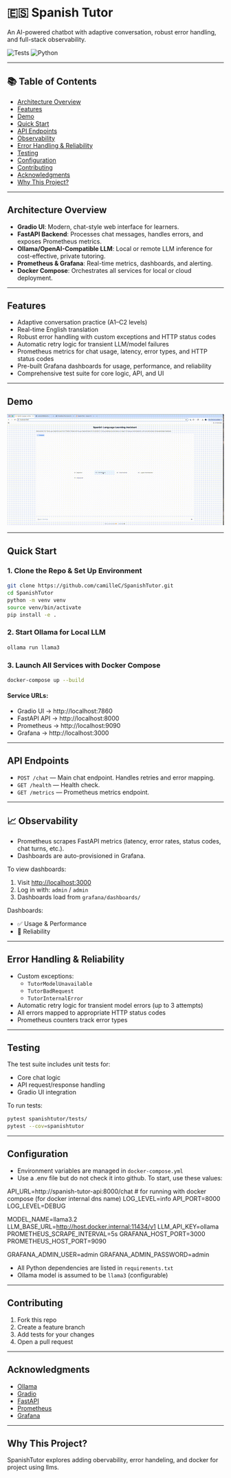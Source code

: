 # 🇪🇸 Spanish Tutor

An AI-powered chatbot with adaptive conversation, robust error handling, and full-stack observability.

![Tests](https://img.shields.io/badge/tests-passing-brightgreen)
![Python](https://img.shields.io/badge/python-3.10%2B-blue)

---

## 📚 Table of Contents
- [Architecture Overview](#architecture-overview)
- [Features](#features)
- [Demo](#demo)
- [Quick Start](#quick-start)
- [API Endpoints](#api-endpoints)
- [Observability](#observability)
- [Error Handling & Reliability](#error-handling--reliability)
- [Testing](#testing)
- [Configuration](#configuration)
- [Contributing](#contributing)
- [Acknowledgments](#acknowledgments)
- [Why This Project?](#why-this-project)

---

## Architecture Overview

- **Gradio UI**: Modern, chat-style web interface for learners.
- **FastAPI Backend**: Processes chat messages, handles errors, and exposes Prometheus metrics.
- **Ollama/OpenAI-Compatible LLM**: Local or remote LLM inference for cost-effective, private tutoring.
- **Prometheus & Grafana**: Real-time metrics, dashboards, and alerting.
- **Docker Compose**: Orchestrates all services for local or cloud deployment.

---

## Features

- Adaptive conversation practice (A1–C2 levels)
- Real-time English translation
- Robust error handling with custom exceptions and HTTP status codes
- Automatic retry logic for transient LLM/model failures
- Prometheus metrics for chat usage, latency, error types, and HTTP status codes
- Pre-built Grafana dashboards for usage, performance, and reliability
- Comprehensive test suite for core logic, API, and UI

---

## Demo


![Chat Demo](demo.gif)

---

##  Quick Start

### 1. Clone the Repo & Set Up Environment

```bash
git clone https://github.com/camilleC/SpanishTutor.git
cd SpanishTutor
python -m venv venv
source venv/bin/activate
pip install -e .
```

### 2. Start Ollama for Local LLM

```bash
ollama run llama3
```

### 3. Launch All Services with Docker Compose

```bash
docker-compose up --build
```

#### Service URLs:
- Gradio UI → http://localhost:7860
- FastAPI API → http://localhost:8000
- Prometheus → http://localhost:9090
- Grafana → http://localhost:3000

---

##  API Endpoints

- `POST /chat` — Main chat endpoint. Handles retries and error mapping.
- `GET /health` — Health check.
- `GET /metrics` — Prometheus metrics endpoint.

---

## 📈 Observability

- Prometheus scrapes FastAPI metrics (latency, error rates, status codes, chat turns, etc.).
- Dashboards are auto-provisioned in Grafana.

To view dashboards:
1. Visit [http://localhost:3000](http://localhost:3000)
2. Log in with: `admin` / `admin`
3. Dashboards load from `grafana/dashboards/`

Dashboards:
- ✅ Usage & Performance
- 🚨 Reliability

---

## Error Handling & Reliability

- Custom exceptions:
  - `TutorModelUnavailable`
  - `TutorBadRequest`
  - `TutorInternalError`
- Automatic retry logic for transient model errors (up to 3 attempts)
- All errors mapped to appropriate HTTP status codes
- Prometheus counters track error types

---

## Testing

The test suite includes unit tests for:
- Core chat logic
- API request/response handling
- Gradio UI integration

To run tests:

```bash
pytest spanishtutor/tests/
pytest --cov=spanishtutor
```

---

##  Configuration

- Environment variables are managed in `docker-compose.yml`
- Use a .env file but do not check it into github. To start, use these values:

API_URL=http://spanish-tutor-api:8000/chat # for running with docker compose (for docker internal dns name)
LOG_LEVEL=info
API_PORT=8000
LOG_LEVEL=DEBUG

MODEL_NAME=llama3.2
LLM_BASE_URL=http://host.docker.internal:11434/v1
LLM_API_KEY=ollama
PROMETHEUS_SCRAPE_INTERVAL=5s
GRAFANA_HOST_PORT=3000
PROMETHEUS_HOST_PORT=9090

GRAFANA_ADMIN_USER=admin
GRAFANA_ADMIN_PASSWORD=admin
- All Python dependencies are listed in `requirements.txt`
- Ollama model is assumed to be `llama3` (configurable)

---

## Contributing

1. Fork this repo
2. Create a feature branch
3. Add tests for your changes
4. Open a pull request

---

## Acknowledgments

- [Ollama](https://ollama.com/)
- [Gradio](https://www.gradio.app/)
- [FastAPI](https://fastapi.tiangolo.com/)
- [Prometheus](https://prometheus.io/)
- [Grafana](https://grafana.com/)

---

## Why This Project?

SpanishTutor explores adding obervability, error handeling, and docker for project using llms.

